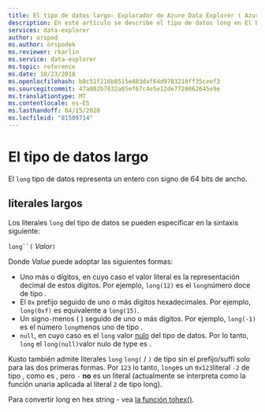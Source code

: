 ```yaml
---
title: El tipo de datos largo- Explorador de Azure Data Explorer ( Azure Data Explorer) Microsoft Docs
description: En este artículo se describe el tipo de datos long en El Explorador de datos de Azure.
services: data-explorer
author: orspod
ms.author: orspodek
ms.reviewer: rkarlin
ms.service: data-explorer
ms.topic: reference
ms.date: 10/23/2018
ms.openlocfilehash: b8c51f216b8515e483daf64d9783210ff35ceef3
ms.sourcegitcommit: 47a002b7032a05ef67c4e5e12de7720062645e9e
ms.translationtype: MT
ms.contentlocale: es-ES
ms.lasthandoff: 04/15/2020
ms.locfileid: "81509714"
---
```

# <a name="the-long-data-type"></a>El tipo de datos largo

El `long` tipo de datos representa un entero con signo de 64 bits de ancho.

## <a name="long-literals"></a>literales largos

Los literales `long` del tipo de datos se pueden especificar en la sintaxis siguiente:

`long``(` *Valor*`)`

Donde *Value* puede adoptar las siguientes formas:
* Uno más o dígitos, en cuyo caso el valor literal es la representación decimal de estos dígitos. Por ejemplo, `long(12)` es el `long`número doce de tipo .
* El `0x` prefijo seguido de uno o más dígitos hexadecimales. Por ejemplo, `long(0xf)` es equivalente a `long(15)`.
* Un signo`-`menos ( ) seguido de uno o más dígitos. Por ejemplo, `long(-1)` es el número `long`menos uno de tipo .
* `null`, en cuyo caso es el `long` valor [nulo](null-values.md) del tipo de datos. Por lo tanto, `long` el `long(null)`valor nulo de type es .

Kusto también admite literales `long` `long(` / `)` de tipo sin el prefijo/suffi solo para las dos primeras formas. Por `123` lo tanto, `long`es un `0x123`literal `-2` de tipo , como es , pero `-` **no** es un literal (actualmente se interpreta como la función unaria aplicada al literal `2` de tipo long).
 
Para convertir long en hex string - vea [la función tohex()](../tohexfunction.md).